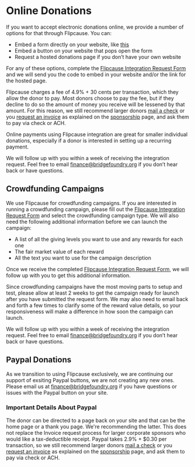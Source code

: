 # Online Donations

If you want to accept electronic donations online, we provide a number of options for that through Flipcause. You can:
- Embed a form directly on your website, like [this](https://bridgefoundry.org/donate)
- Embed a button on your website that pops open the form
- Request a hosted donations page if you don’t have your own website

For any of these options, complete the [Flipcause Integration Request Form](https://docs.google.com/forms/d/e/1FAIpQLScgvgqrVn1WjquS1XDYGRWdVA2yVXCkbr7O8zOFczYhA1rUSw/viewform) and we will send you the code to embed in your website and/or the link for the hosted page.

Flipcause charges a fee of 4.9% + 30 cents per transaction, which they allow the donor to pay. Most donors choose to pay the fee, but if they decline to do so the amount of money you receive will be lessened by that amount. For this reason, we still recommend larger donors [mail a check](submit-payment.md) or you [request an invoice](request-invoice.md) as explained on the [sponsorship](../sponsorship/) page, and ask them to pay via check or ACH. 

Online payments using Flipcause integration are great for smaller individual donations, especially if a donor is interested in setting up a recurring payment.

We will follow up with you within a week of receiving the integration request. Feel free to email [finance@bridgefoundry.org](mailto:finance@bridgefoundry.org) if you don’t hear back or have questions.


## Crowdfunding Campaigns

We use Flipcause for crowdfunding campaigns. If you are interested in running a crowdfunding campaign, please fill out the [Flipcause Integration Request Form](https://docs.google.com/forms/d/e/1FAIpQLScgvgqrVn1WjquS1XDYGRWdVA2yVXCkbr7O8zOFczYhA1rUSw/viewform) and select the crowdfunding campaign type. We will also need the following additional information before we can launch the campaign:
- A list of all the giving levels you want to use and any rewards for each one
- The fair market value of each reward
- All the text you want to use for the campaign description

Once we receive the completed [Flipcause Integration Request Form](https://docs.google.com/forms/d/e/1FAIpQLScgvgqrVn1WjquS1XDYGRWdVA2yVXCkbr7O8zOFczYhA1rUSw/viewform), we will follow up with you to get this additional information. 

Since crowdfunding campaigns have the most moving parts to setup and test, please allow at least 2 weeks to get the campaign ready for launch after you have submitted the request form. We may also need to email back and forth a few times to clarify some of the reward value details, so your responsiveness will make a difference in how soon the campaign can launch.

We will follow up with you within a week of receiving the integration request. Feel free to email [finance@bridgefoundry.org](mailto:finance@bridgefoundry.org) if you don’t hear back or have questions.

## Paypal Donations 

As we transition to using Flipcause exclusively, we are continuing our support of exsiting Paypal buttons, we are not creating any new ones. Please email us at [finance@bridgefoundry.org](mailto:finance@bridgefoundry.org) if you have questions or issues with the Paypal button on your site. 

### Important Details About Paypal
The donor can be directed to a page back on your site and that can be the home page or a thank you page. We're recommending the latter.
This does not replace the Invoice request process for larger corporate sponsors who would like a tax-deductible receipt.
Paypal takes 2.9% + $0.30 per transaction, so we still recommend larger donors [mail a check](submit-payment.md) or you [request an invoice](request-invoice.md) as explained on the [sponsorship](../sponsorship/) page, and ask them to pay via check or ACH. 
